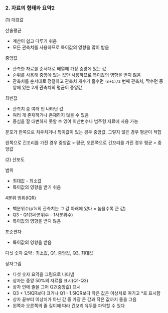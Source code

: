 ### 2. 자료의 형태와 요약2



(1) 대표값



산술평균

* 계산이 쉽고 다루기 쉬움
* 모든 관측치를 사용하므로 특이값의 영향을 많이 받음



중앙값

* 관측한 자료를 순서대로 배열해 가장 중앙에 있는 값
* 순위를 사용해 중앙에 있는 값만 사용하므로 특이값의 영향을 받지 않음
* 관측치를 순서대로 정렬하고 관측치 개수가 홀수면 `(n+1)/2` 번째 관측치, 짝수면 중앙에 있는 2개 관측치의 평균이 중앙값



최빈값

* 관측치 중 여러 번 나타난 값
* 여러 개 존재하거나 존재하지 않을 수 있음
* 중심을 잘 대변하지 못할 수 있어 이산변수나 범주형 자료에 사용 가능



분포가 한쪽으로 치우치거나 특이값이 있는 경우 중앙값, 그렇지 않은 경우 평균이 적합

왼쪽으로 긴꼬리를 가진 경우 중앙값 > 평균, 오른쪽으로 긴꼬리를 가진 경우 평균 > 중앙값



(2) 산포도

범위

* 최대값 - 최소값
* 특이값의 영향을 받기 쉬움



4분위 범위(IQR)

* 백분위수(p%의 관측치는 그 값 아래에 있다 = 높을수록 큰 값)
* Q3 - Q1(3사분위수 - 1사분위수)
* 특이값의 영향을 받지 않음



표준편차

* 특이값의 영향을 받음



다섯 숫자 요약 : 최소값, Q1, 중앙값, Q3, 최대값



상자그림

* 다섯 숫자 요약을 그림으로 나타냄
* 상자는 중앙 50%의 자료를 표시(Q1-Q3)
* 상자 안에 줄을 그어 Q2(중앙값) 표시
* Q3 + 1.5IQR보다 크거나 Q1 - 1.5IQR보다 작은 값은 이상치로 여기고 *로 표시함
* 상자 끝부터 이상치가 아닌 값 중 가장 큰 값과 작은 값까지 줄을 그음
* 왼쪽과 오른쪽의 줄 길이에 따라 긴꼬리 유무를 파악할 수 있다











